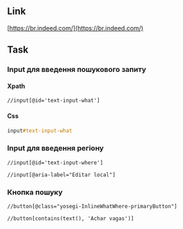 ## Link

[https://br.indeed.com/](https://br.indeed.com/)

## Task

### Input для введення пошукового запиту

#### Xpath
```xpath
//input[@id='text-input-what']
```

#### Css
```css
input#text-input-what
```

### Input для введення регіону

```xpath
//input[@id='text-input-where']
```
```xpath
//input[@aria-label="Editar local"]
```

### Кнопка пошуку

```xpath
//button[@class="yosegi-InlineWhatWhere-primaryButton"]
```
```xpath
//button[contains(text(), 'Achar vagas')]
```


